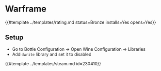 # Warframe

{{#template ../templates/rating.md status=Bronze installs=Yes opens=Yes}}

## Setup
- Go to Bottle Configuration -> Open Wine Configuration -> Libraries
- Add `dwrite` library and set it to disabled

{{#template ../templates/steam.md id=230410}}